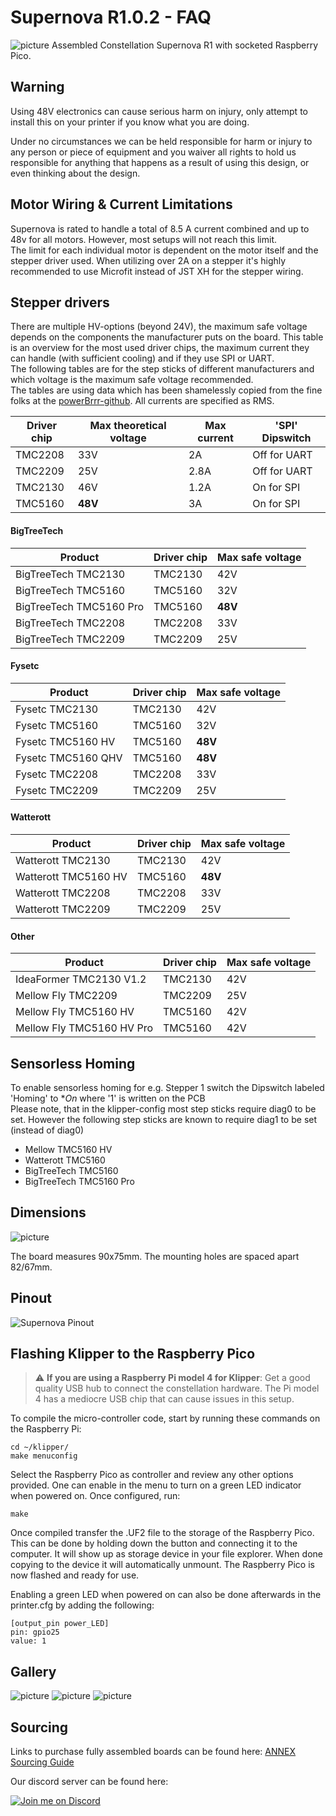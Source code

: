 # Supernova R1.0.2 - FAQ

![picture](Gallery/Supernova_pico.png)
Assembled Constellation Supernova R1 with socketed Raspberry Pico.

## Warning
Using 48V electronics can cause serious harm on injury, only attempt to install this on your printer if you know what you are doing.

Under no circumstances we can be held responsible for harm or injury to any person or piece of equipment and you waiver all rights to hold us responsible for anything that happens as a result of using this design, or even thinking about the design.

## Motor Wiring & Current Limitations

Supernova is rated to handle a total of 8.5 A current combined and up to 48v for all motors. However, most setups will not reach this limit.  
The limit for each individual motor is dependent on the motor itself and the stepper driver used.
When utilizing over 2A on a stepper it's highly recommended to use Microfit instead of JST XH for the stepper wiring.

## Stepper drivers
There are multiple HV-options (beyond 24V), the maximum safe voltage depends on the components the manufacturer puts on the board. This table is an overview for the most used driver chips, the maximum current they can handle (with sufficient cooling) and if they use SPI or UART.  
The following tables are for the step sticks of different manufacturers and which voltage is the maximum safe voltage recommended.  
The tables are using data which has been shamelessly copied from the fine folks at the [powerBrrr-github](https://github.com/tehmaze/PowerBRRR#stepper-drivers). All currents are specified as RMS.

| Driver chip | Max theoretical voltage | Max current | 'SPI' Dipswitch | 
|-|-|-|-|
| TMC2208 |  33V | 2A | Off for UART |
| TMC2209 |  25V | 2.8A | Off for UART |
| TMC2130 |  46V | 1.2A | On for SPI |
| TMC5160 |  **48V** | 3A | On for SPI |

#### BigTreeTech

| Product | Driver chip | Max safe voltage
|-|-|-|
| BigTreeTech TMC2130 | TMC2130 |  42V | 
| BigTreeTech TMC5160 | TMC5160 |  32V | 
| BigTreeTech TMC5160 Pro | TMC5160 |  **48V** | 
| BigTreeTech TMC2208 | TMC2208 |  33V | 
| BigTreeTech TMC2209 | TMC2209 |  25V | 

#### Fysetc
| Product | Driver chip | Max safe voltage
|-|-|-|
| Fysetc TMC2130 | TMC2130 | 42V |
| Fysetc TMC5160| TMC5160 | 32V | 
| Fysetc TMC5160 HV | TMC5160 | **48V** | 
| Fysetc TMC5160 QHV | TMC5160 | **48V** | 
| Fysetc TMC2208 | TMC2208 |  33V | 
| Fysetc TMC2209 | TMC2209 |  25V | 

#### Watterott
| Product | Driver chip | Max safe voltage
|-|-|-|
| Watterott TMC2130 | TMC2130 | 42V | 
| Watterott TMC5160 HV | TMC5160 | **48V** | 
| Watterott TMC2208 | TMC2208 | 33V |
| Watterott TMC2209 | TMC2209 | 25V | 

#### Other
| Product | Driver chip | Max safe voltage
|-|-|-|
| IdeaFormer TMC2130 V1.2 | TMC2130 | 42V |
| Mellow Fly TMC2209 | TMC2209 | 25V |
| Mellow Fly TMC5160 HV | TMC5160 | 42V |
| Mellow Fly TMC5160 HV Pro | TMC5160 | 42V |

## Sensorless Homing
To enable sensorless homing for e.g. Stepper 1 switch the Dipswitch labeled 'Homing' to **On* where '1' is written on the PCB  
Please note, that in the klipper-config most step sticks require diag0 to be set. However the following step sticks are known to require diag1 to be set (instead of diag0)
- Mellow TMC5160 HV
- Watterott TMC5160
- BigTreeTech TMC5160
- BigTreeTech TMC5160 Pro
  
## Dimensions
![picture](Gallery/Supernova_dimensions.png)

The board measures 90x75mm. The mounting holes are spaced apart 82/67mm. 

## Pinout
![Supernova Pinout](Gallery/supernova_pinout_R1.png)

## Flashing Klipper to the Raspberry Pico


> :warning: **If you are using a Raspberry Pi model 4 for Klipper**: Get a good quality USB hub to connect the constellation hardware. The Pi model 4 has a mediocre USB chip that can cause issues in this setup.


To compile the micro-controller code, start by running these commands
on the Raspberry Pi:

```
cd ~/klipper/
make menuconfig
```

Select the Raspberry Pico as controller and review any other options provided. One can enable in the menu to turn on a green LED indicator when powered on. Once configured, run:

```
make
```

Once compiled transfer the .UF2 file to the storage of the Raspberry Pico. This can be done by holding down the button and connecting it to the computer. It will show up as storage device in your file explorer. When done copying to the device it will automatically unmount. The Raspberry Pico is now flashed and ready for use.

Enabling a green LED when powered on can also be done afterwards in the printer.cfg by adding the following:

```
[output_pin power_LED]
pin: gpio25
value: 1
```

## Gallery
![picture](Gallery/Supernova_DIP.png)
![picture](Gallery/Supernova_bare.png)
![picture](Gallery/Supernova_top.png)


## Sourcing
Links to purchase fully assembled boards can be found here: [ANNEX Sourcing Guide](https://docs.google.com/spreadsheets/d/1aSM1jGxg-s0tyynyR3f8M0IQMXuXw57RJvoJbt98Clw/edit?usp=sharing)

Our discord server can be found here: 

[![Join me on Discord](https://discord.com/api/guilds/641407187004030997/widget.png?style=banner2)](https://discord.gg/MzTR3zE)
